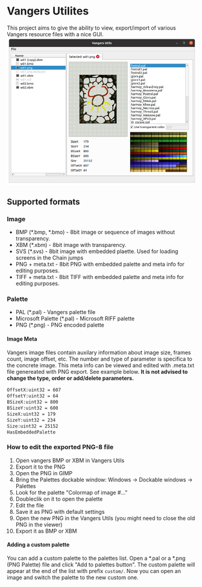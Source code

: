 # Vangers Utilites
This project aims to give the ability to view, export/import of various Vangers resource files with a nice GUI.  
![screenshot main](/images/screenshot-main.png?raw=true "Screenshot")

## Supported formats
### Image
* BMP (*.bmp, *.bmo) - 8bit image or sequence of images without transparency.
* XBM (*.xbm) - 8bit image with transparency.
* SVS (*.svs) - 8bit image with embedded plaette. Used for loading screens in the Chain jumps
* PNG + meta.txt - 8bit PNG with embedded palette and meta info for editing purposes.
* TIFF + meta.txt - 8bit TIFF with embedded palette and meta info for editing purposes.

### Palette
* PAL (*.pal) - Vangers palette file
* Microsoft Palette (*.pal) - Microsoft RIFF palette
* PNG (*.png) - PNG encoded palette


#### Image Meta
Vangers image files contain auxilary information about image size, frames count, image offset, etc.
The number and type of parameter is specifica to the concrete image.
This meta info can be viewed and edited with .meta.txt file genereated with PNG export. See example below.
**It is not advised to change the type, order or add/delete parameters.**
```
OffsetX:uint32 = 607
OffsetY:uint32 = 64
BSizeX:uint32 = 800
BSizeY:uint32 = 600
SizeX:uint32 = 179
SizeY:uint32 = 234
Size:uint32 = 25152
HasEmbeddedPalette
```

### How to edit the exported PNG-8 file
1. Open vangers BMP or XBM in Vangers Utils
2. Export it to the PNG
3. Open the PNG in GIMP
4. Bring the Palettes dockable window: Windows -> Dockable windows -> Palettes
5. Look for the palette "Colormap of image #..."
6. Doubleclik on it to open the palette
7. Edit the file
8. Save it as PNG with default settings
9. Open the new PNG in the Vangers Utils (you might need to close the old PNG in the viewer)
10. Export it as BMP or XBM


#### Adding a custom palette
You can add a custom palette to the palettes list. Open a *.pal or a *.png (PNG Palette) file and click "Add to palettes button". 
The custom palette will appear at the end of the list with prefix `custom/`. Now you can open an image and switch the palette to the new custom one.
